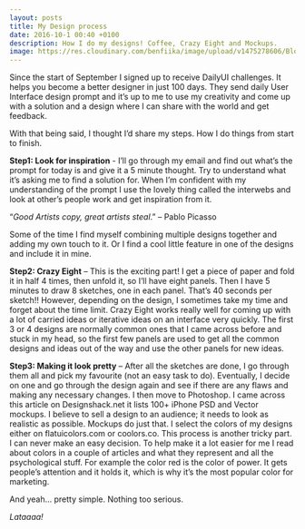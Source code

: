 ```yaml
---
layout: posts
title: My Design process
date: 2016-10-1 00:40 +0100
description: How I do my designs! Coffee, Crazy Eight and Mockups.
image: https://res.cloudinary.com/benfiika/image/upload/v1475278606/Blog/design_process.jpg
---
```


Since the start of September I signed up to receive DailyUI challenges. It helps you become a better designer in just 100 days. They send daily User Interface design prompt and it’s up to me to use my creativity and come up with a solution and a design where I can share with the world and get feedback. 

With that being said, I thought I’d share my steps. How I do things from start to finish. 

**Step1: Look for inspiration** - I’ll go through my email and find out what’s the prompt for today is and give it a 5 minute thought. Try to understand what it’s asking me to find a solution for. When I’m confident with my understanding of the prompt I use the lovely thing called the interwebs and look at other’s people work and get inspiration from it. 

“*Good Artists copy, great artists steal*.” – Pablo Picasso

Some of the time I find myself combining multiple designs together and adding my own touch to it. Or I find a cool little feature in one of the designs and include it in mine. 

**Step2: Crazy Eight** – This is the exciting part! I get a piece of paper and fold it in half 4 times, then unfold it, so I’ll have eight panels. Then I have 5 minutes to draw 8 sketches, one in each panel. That’s 40 seconds per sketch!! However, depending on the design, I sometimes take my time and forget about the time limit. 
Crazy Eight works really well for coming up with a lot of carried ideas or iterative ideas on an interface very quickly. 
The first 3 or 4 designs are normally common ones that I came across before and stuck in my head, so the first few panels are used to get all the common designs and ideas out of the way and use the other panels for new ideas. 

**Step3: Making it look pretty** – After all the sketches are done, I go through them all and pick my favourite (not an easy task to do). Eventually, I decide on one and go through the design again and see if there are any flaws and making any necessary changes.
I then move to Photoshop. I came across this article on Designshack.net it lists 100+ iPhone PSD and Vector mockups. I believe to sell a design to an audience; it needs to look as realistic as possible. Mockups do just that. 
I select the colors of my designs either on flatuicolors.com or coolors.co. This process is another tricky part. I can never make an easy decision. To help make it a lot easier for me I read about colors in a couple of articles and what they represent and all the psychological stuff. For example the color red is the color of power. It gets people’s attention and it holds it, which is why it’s the most popular color for marketing. 

And yeah… pretty simple. Nothing too serious. 

*Lataaaa!*

